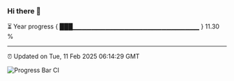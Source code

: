 ### Hi there 👋

⏳ Year progress { ███▁▁▁▁▁▁▁▁▁▁▁▁▁▁▁▁▁▁▁▁▁▁▁▁▁▁▁ } 11.30 %

---

⏰ Updated on Tue, 11 Feb 2025 06:14:29 GMT

![Progress Bar CI](https://github.com/Shyam-Makwana/GitHub-Actions-Demo/workflows/Progress%20Bar%20CI/badge.svg)
